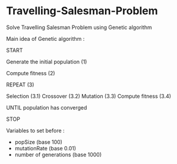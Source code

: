 # Travelling-Salesman-Problem
Solve Travelling Salesman Problem using Genetic algorithm


Main idea of Genetic algorithm : 

START

Generate the initial population (1)

Compute fitness (2)

REPEAT (3)

Selection (3.1)
Crossover (3.2)
Mutation (3.3)
Compute fitness (3.4)

UNTIL population has converged

STOP

Variables to set before : 
- popSize (base 100) 
- mutationRate (base 0.01)
- number of generations (base 1000)

